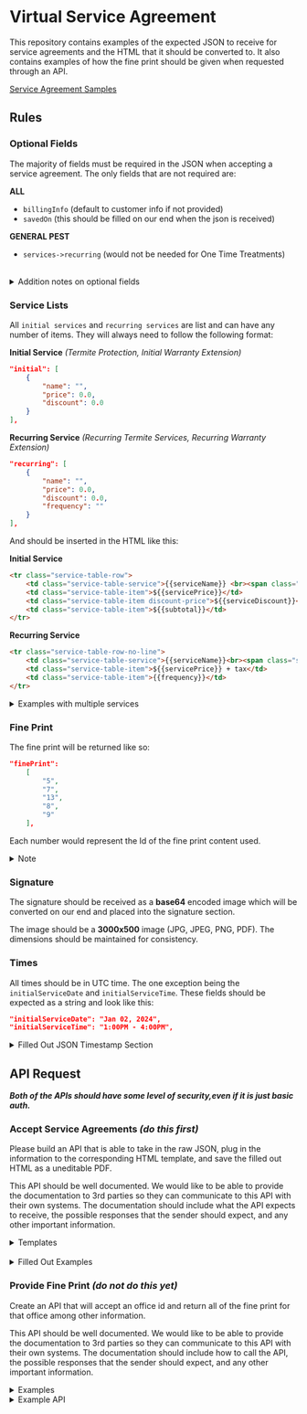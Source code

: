 # Virtual Service Agreement

This repository contains examples of the expected JSON to receive for service agreements and the HTML that it should be converted to. It also contains examples of how the fine print should be given when requested through an API.


[Service Agreement Samples](https://admin.tem-pest.com/serviceAgreements/samples/generalPest.html)


## Rules

### Optional Fields
The majority of fields must be required in the JSON when accepting a service agreement. The only fields that are not required are:

**ALL**
- `billingInfo` (default to customer info if not provided)
- `savedOn` (this should be filled on our end when the json is received)

**GENERAL PEST**
- `services->recurring` (would not be needed for One Time Treatments)

<br>

<details>
<summary>Addition notes on optional fields</summary>
<br>

*Technically any service field could be optional but there will always be an initial service as this would just be the first/only service they receive.*

*It should be safe to just build in that if there is any service found in the JSON that it is a valid service agreement and should be saved and processed.*

</details>

### Service Lists
All `initial services` and `recurring services` are list and can have any number of items. They will always need to follow the following format:




**Initial Service** *(Termite Protection, Initial Warranty Extension)*
```json
"initial": [
    {
        "name": "",
        "price": 0.0,
        "discount": 0.0
    }
],
```

**Recurring Service** *(Recurring Termite Services, Recurring Warranty Extension)*

```json
"recurring": [
    {
        "name": "",
        "price": 0.0,
        "discount": 0.0,
        "frequency": ""
    }
],
```

And should be inserted in the HTML like this:

**Initial Service**
```html
<tr class="service-table-row">
    <td class="service-table-service">{{serviceName}} <br><span class="service-table-description">{{serviceDescription}}</span></td>
    <td class="service-table-item">${{servicePrice}}</td>
    <td class="service-table-item discount-price">${{serviceDiscount}}</td>
    <td class="service-table-item">${{subtotal}}</td>
</tr>
```
**Recurring Service**
```html
<tr class="service-table-row-no-line">
    <td class="service-table-service">{{serviceName}}<br><span class="service-table-description">{{serviceDescription}}</span></td>
    <td class="service-table-item">${{servicePrice}} + tax</td>
    <td class="service-table-item">{{frequency}}</td>
</tr>
```

<details>
<summary>Examples with multiple services</summary>

```json
"recurring": [
    {
        "serviceName": "Pest Control",
        "serviceCost": 56.00,
        "paymentFrequency": "Monthly"
    },
    {
        "serviceName": "Rodent Control",
        "serviceCost": 60.00,
        "paymentFrequency": "Per Service"
    }

],
```

```html
<li>
  <span class="service-name">Pest Control</span>
  <span class="service-cost">$56.00 <i>(Monthly)</i></span>
</li>
<li>
  <span class="service-name">Rodent Control</span>
  <span class="service-cost">$60.00 <i>(Per Service)</i></span>
</li>
```
</details>

### Fine Print 

The fine print will be returned like so:

```JSON
"finePrint":
    [
        "5",
        "7",
        "13",
        "8",
        "9"
    ],
```

Each number would represent the Id of the fine print content used. 

<details>
<summary>Note</summary>

The contents can be found in the ServiceAgreementFinePrintContent table. For testing purposes you can use any numbers between 3 and 37 at this time 

</details>

### Signature

The signature should be received as a **base64** encoded image which will be converted on our end and placed into the signature section. 

The image should be a **3000x500** image (JPG, JPEG, PNG, PDF). The dimensions should be maintained for consistency. 

### Times

All times should be in UTC time. The one exception being the `initialServiceDate` and `initialServiceTime`. These fields should be expected as a string and look like this:

```json
"initialServiceDate": "Jan 02, 2024",
"initialServiceTime": "1:00PM - 4:00PM",
```

<details>
<summary>Filled Out JSON Timestamp Section </summary>
<br>

```json
"timestamps": 
{
    "createdOn": "2023-11-08T22:33:22.358Z",
    "openedOn": "2023-11-08T22:34:22.358Z",
    "signedOn": "2023-11-08T22:46:22.358Z",
    "submittedOn": "2023-11-08T22:46:52.358Z",
    "savedOn": "2023-11-08T22:46:52.358Z"
}
```
</details>


## API Request

***Both of the APIs should have some level of security,even if it is just basic auth.***

### Accept Service Agreements ***(do this first)***

Please build an API that is able to take in the raw JSON, plug in the information to the corresponding HTML template, and save the filled out HTML as a uneditable PDF.

This API should be well documented. We would like to be able to provide the documentation to 3rd parties so they can communicate to this API with their own systems. The documentation should include what the API expects to receive, the possible responses that the sender should expect, and any other important information.


<details>
<summary>Templates</summary>

**General Pest**

- [JSON](https://github.com/DexterBulwark/VirtualServiceAgreements/blob/main/receiveAgreements/json/templates/general_pest.json)

- [HTML](https://github.com/DexterBulwark/VirtualServiceAgreements/blob/main/receiveAgreements/html/templates/generalPest.html)

**Termite Control**

- [JSON](https://github.com/DexterBulwark/VirtualServiceAgreements/blob/main/receiveAgreements/json/templates/termite_control.json)

- [HTML](https://github.com/DexterBulwark/VirtualServiceAgreements/blob/main/receiveAgreements/html/templates/termiteControl.html)

**Termite Warranty**

- [JSON](https://github.com/DexterBulwark/VirtualServiceAgreements/blob/main/receiveAgreements/json/templates/termite_warranty.json)

- [HTML](https://github.com/DexterBulwark/VirtualServiceAgreements/blob/main/receiveAgreements/html/templates/termiteWarranty.html)

</details>

<br>

<details>
<summary>Filled Out Examples</summary>

**General Pest**

- [JSON](https://github.com/DexterBulwark/VirtualServiceAgreements/blob/main/receiveAgreements/json/examples/general_pest.json)

- [HTML](https://github.com/DexterBulwark/VirtualServiceAgreements/blob/main/receiveAgreements/html/examples/generalPest.html)

- [PDF](https://github.com/DexterBulwark/VirtualServiceAgreements/blob/main/receiveAgreements/html/examples/pdfExamples/generalPest.pdf)

**Termite Control**

- [JSON](https://github.com/DexterBulwark/VirtualServiceAgreements/blob/main/receiveAgreements/json/examples/termite_control.json)

- [HTML](https://github.com/DexterBulwark/VirtualServiceAgreements/blob/main/receiveAgreements/html/examples/termiteControl.html)

- [PDF](https://github.com/DexterBulwark/VirtualServiceAgreements/blob/main/receiveAgreements/html/examples/pdfExamples/termiteControl.pdf)

**Termite Warranty**

- [JSON](https://github.com/DexterBulwark/VirtualServiceAgreements/blob/main/receiveAgreements/json/examples/termite_warranty.json)

- [HTML](https://github.com/DexterBulwark/VirtualServiceAgreements/blob/main/receiveAgreements/html/examples/termiteWarranty.html)

- [PDF](https://github.com/DexterBulwark/VirtualServiceAgreements/blob/main/receiveAgreements/html/examples/pdfExamples/termiteWarranty.pdf)

</details>


### Provide Fine Print ***(do not do this yet)***

Create an API that will accept an office id and return all of the fine print for that office among other information. 

This API should be well documented. We would like to be able to provide the documentation to 3rd parties so they can communicate to this API with their own systems. The documentation should include how to call the API, the possible responses that the sender should expect, and any other important information.

<details>
<summary>Examples</summary>

Empty JSON
``` json
{
    "officeId": 0,
    "officeName": "",
    "streetAddress": "",
    "city": "",
    "state": "",
    "zip": "",
    "phoneNumber": "",
    "licenses": {
        "": {
            "generalPest": "",
            "termite": "",
            "lawnAndWeed": ""
        }
    },
    "finePrintContentOrder": [
        {
            "": ""
        }
    ],
    "finePrintContent": {
        "": {
            "": ""
        }
    },
    "finePrintContentRules": {
        "": {
            "include": {
                "": [
                    {
                        "office": "",
                        "stateCode": "",
                        "isBuilder": "",
                        "category": "",
                        "serviceType": "",
                        "include": ""
                    }
                ]
            },
            "exclude": {
                "": [
                    {
                        "office": "",
                        "stateCode": "",
                        "isBuilder": "",
                        "category": "",
                        "serviceType": "",
                        "include": ""
                    }
                ]
            }
        }
    }
}
```

<details>
<summary>Filled JSON</summary>

``` json
{
    "officeId": 7,
    "officeName": "Saint George",
    "streetAddress": "56 North 500 East",
    "city": "Saint George",
    "state": "UT",
    "zip": "84770",
    "phoneNumber": "(435) 627-8840",
    "licenses": {
        "UT": {
            "generalPest": "4000-467",
            "termite": "4000-467",
            "lawnAndWeed": "4000-467"
        },
        "NV": {
            "generalPest": "5253",
            "termite": "5253",
            "lawnAndWeed": "5253"
        },
        "AZ": {
            "generalPest": "5632",
            "termite": "5632",
            "lawnAndWeed": "5632"
        }
    },
    "finePrintContentOrder": [
        {
            "2": "Bulwark is hereby authorized..."
        },
        {
            "3": "Important: Customer Understand..."
        },
        {
            "6": "BULWARK PROPERTY"
        }
    ],
    "finePrintContent": {
        "Bulwark is hereby authorized...": {
            "4": "BULWARK is hereby authorized to install bait stations in and around Customer's premises on the Installation Date Range listed on this AGREEMENT. Prior to Installation, BULWARK will provide Customer a Subterranean Termite Post-Construction Treatment Estimate / Disclosure Document."
        },
        "Important: Customer Understand...": {
            "5": "IMPORTANT: Customer understands that BULWARK will not be responsible for repairs or replacement of damaged material to any structure situated on Customer's premises or their contents caused by Subterranean Termites or other wood destroying organisms. The term “Service” or “Services” under this Agreement means the bait station program, and Guarantee set forth below. If during the effective period of this Agreement, BULWARK, for whatever reason, changes the type of bait being used or ceases to offer a bait program in Customer's area, an appropriate alternative treatment method, if available, will be determined by and performed by BULWARK at no additional charge to Customer. The bait stations and all components are owned at all times by BULWARK and may be removed at any time by BULWARK at its discretion, (i) for replacement with an alternative treatment method, (ii) upon the termination of this Agreement; or, (iii) if BULWARK ceases to offer a bait program in this Customer's area. BULWARK'S Services under this Agreement are expressly related to Subterranean Termites. Customer expressly waives and releases BULWARK from any and all claims of liability for personal injury and/or property damage resulting from the Services performed, by Bulwark including damages to Customer's home, other structures, or their contents, whether preexisting or after the Services are performed, caused by an infestation of, or damage resulting from Subterranean Termites (including Formosan Termites), Boring Beetles, Wood Decay Fungus or any other Wood Destroying organisms. Customer shall receive the following Retreatment Guarantee after the installation of the bait stations and payment.",
            "6": "IMPORTANT: Customer understands that BULWARK will not be responsible for repairs or replacement of damaged material to any structure situated on Customer's premises or their contents caused by Subterranean Termites or other wood destroying organisms. The term “Service” or “Services” under this Agreement means the Bulwark Retreatment Guarantee set forth below. BULWARK'S Retreatment Guarantee and Services under this Agreement are expressly related to Subterranean Termites. Customer expressly waives and releases BULWARK from any and all claims of liability for personal injury and/or property damage resulting from the Services performed, by Bulwark including damages to Customer's home, other structures, or their contents, whether preexisting or after the Services are performed, caused by an infestation of, or damage resulting from Subterranean Termites (including Formosan Termites), Boring Beetles, Wood Decay Fungus or any other Wood Destroying organisms. The following Retreatment Guarantee shall be effective upon payment of the above Retreatment Guarantee Fees and/or payment of $1.00 to initiate this AGREEMENT."
        },
        "BULWARK PROPERTY": {
            "14": "Any bait stations, equipment or devices placed or installed at the Customer's property are not owned by the Customer and may be removed by BULWARK at its discretion, at any time, for any reason, including, but not limited to replacement with an alternative treatment method, as a practice of Integrated Pest Management, or upon the termination of this Agreement. Virtually all pesticides have some odor which may be present for a short while after application. If you or any member of your household has a sensitivity to chemical odor or chemicals, Bulwark recommends that you not have your home serviced for pest control until you have consulted your family physician. All technicians are licensed and bonded. You, the customer, may cancel this transaction at any time prior to midnight of the third business day after the date of this transaction."
        }
    },
    "finePrintContentRules": {
        "Bulwark is hereby authorized...": {
            "include": {
                "4": [
                    {
                        "office": "Saint George",
                        "stateCode": "AZ",
                        "isBuilder": "False",
                        "category": "General Pest",
                        "serviceType": "5 Treatment Program",
                        "include": "True"
                    },
                    {
                        "office": "Saint George",
                        "stateCode": "UT",
                        "isBuilder": "True",
                        "category": "General Pest",
                        "serviceType": "5 Treatment Program",
                        "include": "True"
                    }
                ]
            },
            "exclude": {}
        },
        "Important: Customer Understand...": {
            "include": {
                "5": [
                    {
                        "office": "Saint George",
                        "stateCode": "AZ",
                        "isBuilder": "True",
                        "category": "General Pest",
                        "serviceType": "5 Treatment Program",
                        "include": "True"
                    }
                ],
                "6": [
                    {
                        "office": "Saint George",
                        "stateCode": "AZ",
                        "isBuilder": "False",
                        "category": "General Pest",
                        "serviceType": "Gopher Control Additional",
                        "include": "True"
                    }
                ]
            },
            "exclude": {}
        },
        "BULWARK PROPERTY": {
            "include": {
                "14": [
                    {
                        "office": "",
                        "stateCode": "",
                        "isBuilder": "",
                        "category": "",
                        "serviceType": "",
                        "include": "True"
                    }
                ]
            },
            "exclude": {
                "14": [
                    {
                        "office": "Saint George",
                        "stateCode": "",
                        "isBuilder": "",
                        "category": "",
                        "serviceType": "",
                        "include": "False"
                    }
                ]
            }
        }
    }
}
```
</details>
</details>

<details>
<summary>Example API</summary>

Here is an example of a function API that does this. The API is written in Python and should not be used in production. For speed, reliability, and consistency we would like for it to be written in PHP. Please reach out to dexterd@bulwarkpest.com if you would like the raw Python code.

The API can be used [HERE](https://api-tools.tem-pest.com/v1/requestServiceAgreementsInfo?officeId=7)

Interactive documentation can be found [HERE](https://api-tools.tem-pest.com/v1/docs#/Service%20Agreement/request_service_agreement_requestServiceAgreementsInfo_get)


</details>